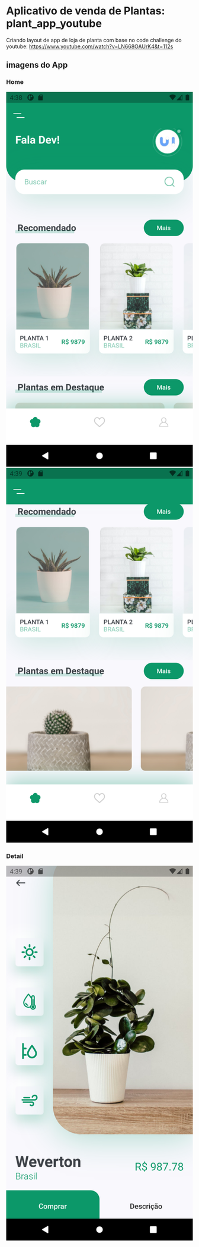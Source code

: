 # Aplicativo de venda de Plantas: plant_app_youtube

Criando layout de app de loja de planta com base no code challenge do youtube: https://www.youtube.com/watch?v=LN668OAUrK4&t=112s

## imagens do App

### Home
![alt text](https://github.com/leowevertonsantos/youtube-flutter-plant-app/blob/main/assets/images/home.png)
![alt text](https://github.com/leowevertonsantos/youtube-flutter-plant-app/blob/main/assets/images/home_2.png?raw=true)

### Detail
![alt text](https://github.com/leowevertonsantos/youtube-flutter-plant-app/blob/main/assets/images/detail.png?raw=true)
            

